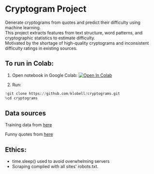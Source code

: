 # Cryptogram Project

Generate cryptograms from quotes and predict their difficulty using machine learning.  
This project extracts features from text structure, word patterns, and cryptographic statistics to estimate difficulty.  
Motivated by the shortage of high-quality cryptograms and inconsistent difficulty ratings in existing sources.

## To run in Colab:
1. Open notebook in Google Colab:  [![Open In Colab](https://colab.research.google.com/assets/colab-badge.svg)](https://colab.research.google.com/github/klobell/cryptograms/blob/main/cryptogram_project.ipynb)

2. Run:
```python
!git clone https://github.com/klobell/cryptograms.git
%cd cryptograms
```

## Data sources
Training data from [here](https://cryptograms.puzzlebaron.com/play.php)

Funny quotes from [here](https://www.rd.com/list/funniest-quotes-all-time/)

## Ethics:
- time.sleep() used to avoid overwhelming servers
- Scraping complied with all sites' robots.txt.
